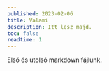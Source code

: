 ```yaml
---
published: 2023-02-06
title: Valami
description: Itt lesz majd.
toc: false
readtime: 1
---
```


Első és utolsó markdown fájlunk.